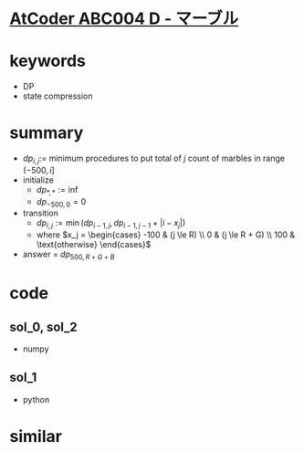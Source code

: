# [AtCoder ABC004 D - マーブル](https://atcoder.jp/contests/abc004/tasks/abc004_4)


# keywords 
- DP
- state compression



# summary
- $dp_{i, j} :=$ minimum procedures to put total of $j$ count of marbles in range $(-500, i]$
- initialize
  - $dp_{*, *} := \inf$
  - $dp_{-500, 0} = 0$
- transition
  - $dp_{i, j} := \min{(dp_{i - 1, j}, dp_{i - 1, j - 1} + |i - x_{j}|)}$
  - where $x_j = \begin{cases} -100 & (j \le R) \\ 0 & (j \le R + G) \\ 100 & \text{otherwise} \end{cases}$
- answer = $dp_{500, R + G + B}$
  

# code 
## sol_0, sol_2
- numpy

## sol_1
- python


# similar
